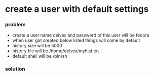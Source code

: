 # create a user with default settings

### problem
  - create a user name  delvex  and password of this user will be fedora
  - when user got created below listed things will come by default
  - history size will be 5000 
  - history file will be  /home/delvex/myhist.txt
  - default shell will be  /bin/sh 

### solution

